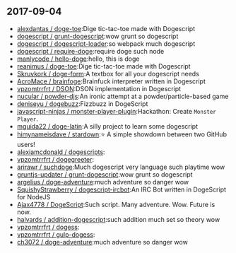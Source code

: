 ## 2017-09-04

* [alexdantas / doge-toe](https://github.com/alexdantas/doge-toe):Dige tic-tac-toe made with Dogescript
* [dogescript / grunt-dogescript](https://github.com/dogescript/grunt-dogescript):wow grunt so dogescript
* [dogescript / dogescript-loader](https://github.com/dogescript/dogescript-loader):so webpack much dogescript
* [dogescript / require-doge](https://github.com/dogescript/require-doge):require doge such node
* [manlycode / hello-doge](https://github.com/manlycode/hello-doge):hello, this is doge
* [reanimus / doge-toe](https://github.com/reanimus/doge-toe):Dige tic-tac-toe made with Dogescript
* [Skruvkork / doge-form](https://github.com/Skruvkork/doge-form):A textbox for all your dogescript needs
* [AcroMace / brainfoge](https://github.com/AcroMace/brainfoge):Brainfuck interpreter written in Dogescript
* [vpzomtrrfrt / DSON](https://github.com/vpzomtrrfrt/DSON):DSON implementation in Dogescript
* [nucular / powder-djs](https://github.com/nucular/powder-djs):An ironic attempt at a powder/particle-based game
* [deniseyu / dogebuzz](https://github.com/deniseyu/dogebuzz):Fizzbuzz in DogeScript
* [javascript-ninjas / monster-player-plugin](https://github.com/javascript-ninjas/monster-player-plugin):Hackathon: Create `Monster Player`.
* [mguida22 / doge-latin](https://github.com/mguida22/doge-latin):A silly project to learn some dogescript
* [himynameisdave / stardown](https://github.com/himynameisdave/stardown):⭐️ A simple showdown between two GitHub users!
* [alexiamcdonald / dogescripts](https://github.com/alexiamcdonald/dogescripts):
* [vpzomtrrfrt / dogegreeter](https://github.com/vpzomtrrfrt/dogegreeter):
* [arirawr / suchdoge](https://github.com/arirawr/suchdoge):Much dogescript very language such playtime wow
* [gruntjs-updater / grunt-dogescript](https://github.com/gruntjs-updater/grunt-dogescript):wow grunt so dogescript
* [argelius / doge-adventure](https://github.com/argelius/doge-adventure):much adventure so danger wow
* [SquishyStrawberry / dogescript-ircbot](https://github.com/SquishyStrawberry/dogescript-ircbot):An IRC Bot written in DogeScript for NodeJS
* [Ajax4778 / DogeScript](https://github.com/Ajax4778/DogeScript):Such script. Many adventure. Wow. Future is now.
* [halvards / addition-dogescript](https://github.com/halvards/addition-dogescript):such addition much set so theory wow
* [vpzomtrrfrt / dogess](https://github.com/vpzomtrrfrt/dogess):
* [vpzomtrrfrt / gulp-dogess](https://github.com/vpzomtrrfrt/gulp-dogess):
* [ch3072 / doge-adventure](https://github.com/ch3072/doge-adventure):much adventure so danger wow
